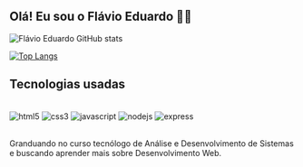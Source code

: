 ## Olá! Eu sou o Flávio Eduardo ✌🏾

![Flávio Eduardo GitHub stats](https://github-readme-stats.vercel.app/api?username=xFlax00&show_icons=true&theme=dracula)

[![Top Langs](https://github-readme-stats.vercel.app/api/top-langs/?username=xFlax00)](https://github.com/xFlax00/github-readme-stats)

## Tecnologias usadas

<div style="display: inline_block"><br>

<img align="center" src="https://img.shields.io/badge/HTML5-E34F26?style=for-the-badge&logo=html5&logoColor=white" alt="html5" />
<img align="center" src="https://img.shields.io/badge/CSS3-1572B6?style=for-the-badge&logo=css3&logoColor=white" alt="css3" />
<img align="center" src="https://img.shields.io/badge/JavaScript-323330?style=for-the-badge&logo=javascript&logoColor=F7DF1E" alt="javascript" />
<img align="center" src="https://img.shields.io/badge/Node.js-43853D?style=for-the-badge&logo=node.js&logoColor=white" alt="nodejs" />
<img align="center" src="https://img.shields.io/badge/Express.js-404D59?style=for-the-badge" alt="express" />

</div><br>

Granduando no curso tecnólogo de Análise e Desenvolvimento de Sistemas e buscando aprender mais sobre Desenvolvimento Web.
